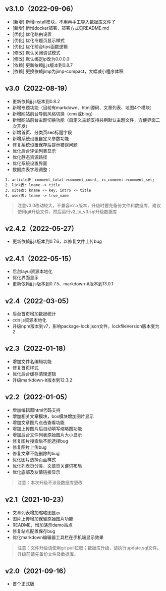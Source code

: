 ## v3.1.0（2022-09-06）
- [新增] 新增install模块，不用再手工导入数据库文件了
- [新增] 新增docker部署，部署方式见README.md
- [优化] 优化路由设置
- [优化] 优化专题页显示样式
- [优化] 优化前台tips函数逻辑
- [修改] 默认关闭调试模式
- [修改] 默认绑定ip改为0.0.0.0
- [依赖] 更新依赖jj.js版本到0.8.7
- [依赖] 更换依赖jimp为jimp-compact，大幅减小程序体积

## v3.0（2022-08-19）
- 更新依赖jj.js版本到0.8.2
- 新增专题功能（目前有markdown、html源码、文章列表、地图4个模块）
- 新增网站前台导航风格切换（cms或blog）
- 新增网站前台主题切换功能（自定义主题支持共用默认主题文件，方便界面二次开发）
- 新增首页、分类页seo标题字段
- 新增系统设置自定义参数功能
- 修复系统设置保存后提示错误问题
- 优化后台评论列表显示
- 优化静态资源路径
- 优化系统设置界面
- 数据库表字段调整：
```
1. article表：comment_total->comment_count, is_comment->comment_set;
2. link表: lname -> title
3. site表: kname -> key, intro -> title
4. user表: tname -> true_name
```

> 注意v3.0改动较大，不兼容v2.x版本，升级时要先备份文件和数据库，建议使用git升级文件，然后运行v2_to_v3.sql升级数据库

## v2.4.2（2022-05-27）
- 更新依赖jj.js版本到0.7.6，以修复文件上传bug

## v2.4.1（2022-05-15）
- 后台layui资源本地化
- 优化界面显示
- 更新依赖jj.js版本到0.7.5、markdown-it版本到13.0.1

## v2.4（2022-03-05）
- 后台首页增加数据统计
- cdn js资源本地化
- 升级npm版本到v7，影响package-lock.json文件，lockfileVersion版本变为2

## v2.3（2022-01-18）
- 增加文件名编辑功能
- 修复首页样式
- 优化后台缓存清理逻辑
- 升级markdown-it版本到12.3.2

## v2.2（2022-01-05）
- 增加编辑器html代码支持
- 增加相关文章模块，box模块增加图片显示
- 增加文章图片点击查看功能
- 增加上传图片后自动填写缩略图功能
- 增加后台文件列表原始图片大小显示
- 修复图片搜索后不能选择bug
- 修复图片上传bug
- 修复文章不能删除的bug
- 优化图片选择页面样式
- 优化列表页分类、文章页关键词布局
- 优化底部及友情链接显示

> 注意：本次升级不涉及数据库更改

## v2.1（2021-10-23）
- 文章列表增加缩略图显示
- 图片上传增加保留原始图片功能
- README，增加演示demo站点
- 修复站点配置保存bug
- 优化markdown编辑器工具栏在手机端显示效果

> 注意：文件升级请使用git pull拉取；数据库升级，请执行update.sql文件。升级前请先备份文件及数据库。

## v2.0（2021-09-16）
- 首个正式版